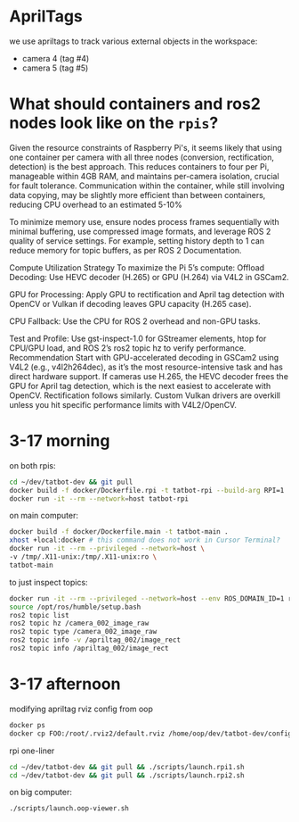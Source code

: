 # AprilTags

we use apriltags to track various external objects in the workspace:
- camera 4 (tag #4)
- camera 5 (tag #5)

# What should containers and ros2 nodes look like on the `rpis`?

Given the resource constraints of Raspberry Pi's, it seems likely that using one container per camera with all three nodes (conversion, rectification, detection) is the best approach. This reduces containers to four per Pi, manageable within 4GB RAM, and maintains per-camera isolation, crucial for fault tolerance. Communication within the container, while still involving data copying, may be slightly more efficient than between containers, reducing CPU overhead to an estimated 5-10%

To minimize memory use, ensure nodes process frames sequentially with minimal buffering, use compressed image formats, and leverage ROS 2 quality of service settings. For example, setting history depth to 1 can reduce memory for topic buffers, as per ROS 2 Documentation.

Compute Utilization Strategy
To maximize the Pi 5’s compute:
Offload Decoding: Use HEVC decoder (H.265) or GPU (H.264) via V4L2 in GSCam2.

GPU for Processing: Apply GPU to rectification and April tag detection with OpenCV or Vulkan if decoding leaves GPU capacity (H.265 case).

CPU Fallback: Use the CPU for ROS 2 overhead and non-GPU tasks.

Test and Profile: Use gst-inspect-1.0 for GStreamer elements, htop for CPU/GPU load, and ROS 2’s ros2 topic hz to verify performance.
Recommendation
Start with GPU-accelerated decoding in GSCam2 using V4L2 (e.g., v4l2h264dec), as it’s the most resource-intensive task and has direct hardware support. If cameras use H.265, the HEVC decoder frees the GPU for April tag detection, which is the next easiest to accelerate with OpenCV. Rectification follows similarly. Custom Vulkan drivers are overkill unless you hit specific performance limits with V4L2/OpenCV.

# 3-17 morning

on both rpis:

```bash
cd ~/dev/tatbot-dev && git pull
docker build -f docker/Dockerfile.rpi -t tatbot-rpi --build-arg RPI=1 .
docker run -it --rm --network=host tatbot-rpi
```

on main computer:

```bash
docker build -f docker/Dockerfile.main -t tatbot-main .
xhost +local:docker # this command does not work in Cursor Terminal?
docker run -it --rm --privileged --network=host \
-v /tmp/.X11-unix:/tmp/.X11-unix:ro \
tatbot-main
```

to just inspect topics:

```bash
docker run -it --rm --privileged --network=host --env ROS_DOMAIN_ID=1 ros:humble-ros-base bash
source /opt/ros/humble/setup.bash
ros2 topic list
ros2 topic hz /camera_002_image_raw
ros2 topic type /camera_002_image_raw
ros2 topic info -v /apriltag_002/image_rect
ros2 topic info /apriltag_002/image_rect
```

# 3-17 afternoon

modifying apriltag rviz config from oop

```bash
docker ps
docker cp FOO:/root/.rviz2/default.rviz /home/oop/dev/tatbot-dev/config/apriltag.rviz
```

rpi one-liner

```bash
cd ~/dev/tatbot-dev && git pull && ./scripts/launch.rpi1.sh
cd ~/dev/tatbot-dev && git pull && ./scripts/launch.rpi2.sh
```

on big computer:

```bash
./scripts/launch.oop-viewer.sh
```